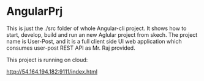# AngularPrj

This is just the ./src folder of whole Angular-cli project. It shows how to start, develop, build and run an new Aglular project from skech.
The project name is User-Post, and it is a full client side UI web application which consumes user-post REST API as Mr. Raj provided.

This project is running on cloud:

http://54.164.194.182:9111/index.html



